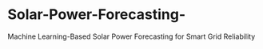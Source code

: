# Solar-Power-Forecasting-
Machine Learning-Based Solar Power Forecasting for Smart Grid Reliability
